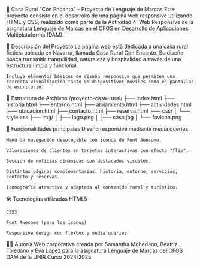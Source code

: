 🌿 Casa Rural "Con Encanto" – Proyecto de Lenguaje de Marcas
    Este proyecto consiste en el desarrollo de una página web responsive utilizando HTML y CSS, realizado como parte de la Actividad 4: Web Responsive de la asignatura Lenguaje de Marcas en el CFGS en Desarrollo de Aplicaciones Multiplataforma (DAM).

🏡 Descripción del Proyecto
    La página web está dedicada a una casa rural ficticia ubicada en Navarra, llamada Casa Rural Con Encanto. Su diseño busca transmitir tranquilidad, naturaleza y hospitalidad a través de una estructura limpia y funcional.

    Incluye elementos básicos de diseño responsive que permiten una correcta visualización tanto en dispositivos móviles como en pantallas de escritorio.

📁 Estructura de Archivos
    /proyecto-casa-rural/
    ├── index.html
    ├── historia.html
    ├── entorno.html
    ├── alojamiento.html
    ├── actividades.html
    ├── ubicacion.html
    ├── contacto.html
    ├── reserva.html
    ├── css/
    │   └── style.css
    ├── img/
    │   ├── logo.png
    │   ├── casa.jpg
    │   └── favicon.png

🎯 Funcionalidades principales
    Diseño responsive mediante media queries.

    Menú de navegación desplegable con iconos de Font Awesome.

    Valoraciones de clientes en tarjetas interactivas con efecto "flip".

    Sección de noticias dinámicas con destacados visuales.

    Distintas páginas complementarias: historia, entorno, servicios, contacto y reservas.

    Iconografía atractiva y adaptada al contenido rural y turístico.

🛠️ Tecnologías utilizadas
    HTML5

    CSS3

    Font Awesome (para los iconos)

    Responsive design con flexbox y media queries



🧑‍💻 Autoría
Web corporativa creada por Samantha Mohedano, Beatriz Toledano y Eva López para la asignatura Lenguaje de Marcas del CFGS DAM de la UNIR
Curso 2024/2025